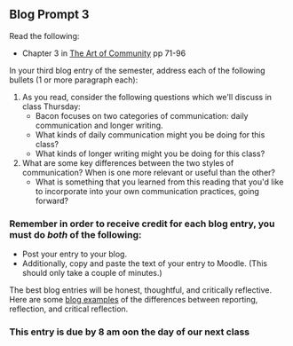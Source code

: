 ## Blog Prompt 3

Read the following:
  - Chapter 3 in [The Art of Community](https://drive.google.com/file/d/1EI6YcKlTdzojLD4RdVjYVlmFRTNzzge0/view?usp=sharing) pp 71-96

In your third blog entry of the semester, address each of the following bullets (1 or more paragraph each):
  1. As you read, consider the following questions which we'll discuss in class Thursday:
      - Bacon focuses on two categories of communication: daily communication and longer writing.
      - What kinds of daily communication might you be doing for this class?
      - What kinds of longer writing might you be doing for this class?
  2. What are some key differences between the two styles of communication? When is one more relevant or useful than the other?
      - What is something that you learned from this reading that you'd like to incorporate into your own communication practices, going forward?

### Remember in order to receive credit for each blog entry, you must do *both* of the following:

  - Post your entry to your blog.
  - Additionally, copy and paste the text of your entry to Moodle. (This should only take a couple of minutes.)
  
The best blog entries will be honest, thoughtful, and critically reflective. Here are some [blog examples](blogreflection.md) of the differences
between reporting, reflection, and critical reflection.
  
### This entry is due by 8 am oon the day of our next class
